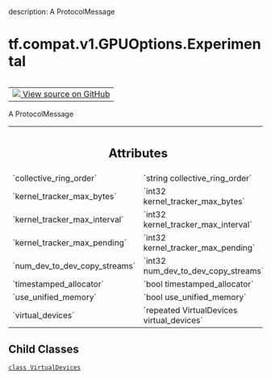 description: A ProtocolMessage

<div itemscope itemtype="http://developers.google.com/ReferenceObject">
<meta itemprop="name" content="tf.compat.v1.GPUOptions.Experimental" />
<meta itemprop="path" content="Stable" />
<meta itemprop="property" content="VirtualDevices"/>
</div>

# tf.compat.v1.GPUOptions.Experimental

<!-- Insert buttons and diff -->

<table class="tfo-notebook-buttons tfo-api nocontent" align="left">
<td>
  <a target="_blank" href="https://github.com/tensorflow/tensorflow/blob/r2.3/tensorflow/core/protobuf/config.proto">
    <img src="https://www.tensorflow.org/images/GitHub-Mark-32px.png" />
    View source on GitHub
  </a>
</td>
</table>



A ProtocolMessage

<!-- Placeholder for "Used in" -->




<!-- Tabular view -->
 <table class="responsive fixed orange">
<colgroup><col width="214px"><col></colgroup>
<tr><th colspan="2"><h2 class="add-link">Attributes</h2></th></tr>

<tr>
<td>
`collective_ring_order`
</td>
<td>
`string collective_ring_order`
</td>
</tr><tr>
<td>
`kernel_tracker_max_bytes`
</td>
<td>
`int32 kernel_tracker_max_bytes`
</td>
</tr><tr>
<td>
`kernel_tracker_max_interval`
</td>
<td>
`int32 kernel_tracker_max_interval`
</td>
</tr><tr>
<td>
`kernel_tracker_max_pending`
</td>
<td>
`int32 kernel_tracker_max_pending`
</td>
</tr><tr>
<td>
`num_dev_to_dev_copy_streams`
</td>
<td>
`int32 num_dev_to_dev_copy_streams`
</td>
</tr><tr>
<td>
`timestamped_allocator`
</td>
<td>
`bool timestamped_allocator`
</td>
</tr><tr>
<td>
`use_unified_memory`
</td>
<td>
`bool use_unified_memory`
</td>
</tr><tr>
<td>
`virtual_devices`
</td>
<td>
`repeated VirtualDevices virtual_devices`
</td>
</tr>
</table>



## Child Classes
[`class VirtualDevices`](../../../../tf/compat/v1/GPUOptions/Experimental/VirtualDevices.md)

